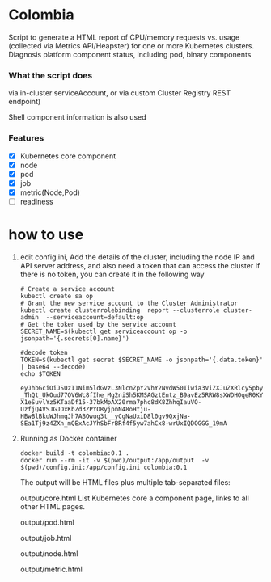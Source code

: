 # Colombia

Script to generate a HTML report of CPU/memory requests vs. usage (collected via Metrics API/Heapster) for one or more Kubernetes clusters.
Diagnosis platform component status, including pod, binary components


### What the script does

via in-cluster serviceAccount, or via custom Cluster Registry REST endpoint)

Shell component information is also used

### Features

- [x] Kubernetes core component
- [x] node
- [x] pod
- [x] job
- [x] metric(Node,Pod)
- [ ] readiness
# how to use 

1. edit config.ini, Add the details of the cluster, including the node IP and API server address, and also need a token that can access the cluster
   If there is no token, you can create it in the following way
   ```shell
   # Create a service account
   kubectl create sa op 
   # Grant the new service account to the Cluster Administrator
   kubectl create clusterrolebinding  report --clusterrole cluster-admin  --serviceaccount=default:op
   # Get the token used by the service account
   SECRET_NAME=$(kubectl get serviceaccount op -o jsonpath='{.secrets[0].name}')
   
   #decode token 
   TOKEN=$(kubectl get secret $SECRET_NAME -o jsonpath='{.data.token}' | base64 --decode)
   echo $TOKEN
   
   eyJhbGciOiJSUzI1Nim5ldGVzL3NlcnZpY2VhY2NvdW50Iiwia3ViZXJuZXRlcy5pby9zZXJ2aWNlYWNjb3VudC9uYW1lc3BhY2UiOiJkZWZhdWx0Iiwia3ViZXJuZXRlcy5pby9zZXJ2aWNlYWNjb3VudC9zZWNyZXQubmFtZSI6Im9wLXRva2VuLWc0NDg0Iiwia3ViZXJuZXRlcy5pby9zZXJ2aWNlYWNjb3VudC9zZXJ2aWNlLWFjY291bnQubmFtZSI6Im9wIiwia3ViZXJuZXRlcy5pby9zZXJ2aWNlYWNjb3VudC9zZXJ2aWNlLWFjY291bnQudWlkIjoiYzhlMDRhZTQtMjNjZS00YjA4LTg2ZmQtNzRjMmZhMWNlYTliIiwic3ViIjoic3lzdGVtOnNlcnZpY2VhY2NvdW50OmRlZmF1bHQ6b3AifQ.AKMqv7hRb-_ThQt_UkOud77OV6Wc8fIhe_Mg2niSh5KMSAGztEntz_B9avEz5RRW8sXWDHOqeR0KYzKJOktQLQ60yoItpqVzh5xe4eSW05Ym9fsYcjLltDwUAGYpdqFL3_1NG4UjPvWnY4G8XwJ1LWb-X1eSuvlYz5KTaaDf15-37bkMpAX20rma7phc8dK8ZhhqIauVO-UzfjQ4VSJGJOxKbZd3ZPYORyjpnN48oHtju-HBwBlBkuWJhmqJh7ABOwug3t__yCgNaUxiD8l0gv9QxjNa-SEa1Tj9z4ZXn_mQExAcJYhSbFrBRf4f5yw7ahCx8-wrUxIQDOGGG_19mA
   ```
   
2. Running as Docker container
    ```shell
    docker build -t colombia:0.1 .  
    docker run --rm -it -v $(pwd)/output:/app/output  -v $(pwd)/config.ini:/app/config.ini colombia:0.1
    ```
   The output will be HTML files plus multiple tab-separated files:

   output/core.html
   List Kubernetes core a component page, links to all other HTML pages.
   
   output/pod.html
   
   output/job.html
   
   output/node.html
   
   output/metric.html
   


